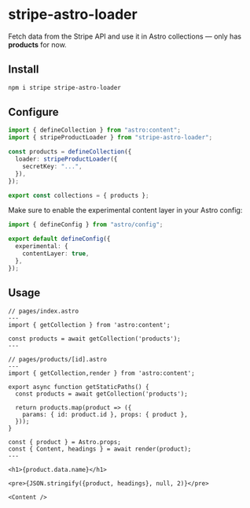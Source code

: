 # stripe-astro-loader

Fetch data from the Stripe API and use it in Astro collections &mdash; only has **products** for now.

## Install

```bash
npm i stripe stripe-astro-loader
```

## Configure

```ts
import { defineCollection } from "astro:content";
import { stripeProductLoader } from "stripe-astro-loader";

const products = defineCollection({
  loader: stripeProductLoader({
    secretKey: "...",
  }),
});

export const collections = { products };
```

Make sure to enable the experimental content layer in your Astro config:

```ts
import { defineConfig } from "astro/config";

export default defineConfig({
  experimental: {
    contentLayer: true,
  },
});
```

## Usage

```astro
// pages/index.astro
---
import { getCollection } from 'astro:content';

const products = await getCollection('products');
---
```

```astro
// pages/products/[id].astro
---
import { getCollection,render } from 'astro:content';

export async function getStaticPaths() {
  const products = await getCollection('products');

  return products.map(product => ({
    params: { id: product.id }, props: { product },
  }));
}

const { product } = Astro.props;
const { Content, headings } = await render(product);
---

<h1>{product.data.name}</h1>

<pre>{JSON.stringify({product, headings}, null, 2)}</pre>

<Content />
```
